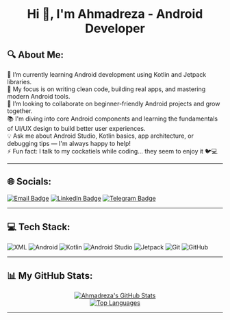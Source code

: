 <h1 align="center">Hi 👋, I'm Ahmadreza - Android Developer</h1>

## 🔍 About Me:

📱 I’m currently learning Android development using Kotlin and Jetpack libraries.  
🎯 My focus is on writing clean code, building real apps, and mastering modern Android tools.  
🤝 I’m looking to collaborate on beginner-friendly Android projects and grow together.  
📚 I'm diving into core Android components and learning the fundamentals of UI/UX design to build better user experiences.  
💡 Ask me about Android Studio, Kotlin basics, app architecture, or debugging tips — I'm always happy to help!  
⚡ Fun fact: I talk to my cockatiels while coding... they seem to enjoy it 🐦💻

---

## 🌐 Socials:
[![Email Badge](https://img.shields.io/badge/-Email-D14836?style=for-the-badge&logo=gmail&logoColor=white)](mailto:ahmadreza13811@gmail.com)
[![LinkedIn Badge](https://img.shields.io/badge/-LinkedIn-0077B5?style=for-the-badge&logo=linkedin&logoColor=white)](https://www.linkedin.com/in/ahmad-reza-9a7537253) 
[![Telegram Badge](https://img.shields.io/badge/-Telegram-2CA5E0?style=for-the-badge&logo=telegram&logoColor=white)](https://t.me/better_call_ahmadreza)

---

## 💻 Tech Stack:
<p align="left">
  <img src="https://img.shields.io/badge/XML-00599C?style=for-the-badge&logo=android&logoColor=white" alt="XML"/>
  <img src="https://img.shields.io/badge/Android-3DDC84?style=for-the-badge&logo=android&logoColor=white" alt="Android"/>
  <img src="https://img.shields.io/badge/Kotlin-7F52FF?style=for-the-badge&logo=kotlin&logoColor=white" alt="Kotlin"/>
  <img src="https://img.shields.io/badge/Android%20Studio-3DDC84.svg?style=for-the-badge&logo=android-studio&logoColor=white" alt="Android Studio"/>
  <img src="https://img.shields.io/badge/Jetpack-073042.svg?style=for-the-badge&logo=jetpack&logoColor=white" alt="Jetpack"/>
  <img src="https://img.shields.io/badge/GIT-E44C30?style=for-the-badge&logo=git&logoColor=white" alt="Git"/>
  <img src="https://img.shields.io/badge/GitHub-181717?style=for-the-badge&logo=github&logoColor=white" alt="GitHub"/>
</p>

---

## 📊 My GitHub Stats:
<p align="center">
  <a href="https://github.com/anuraghazra/github-readme-stats">
    <img align="center" src="https://github-readme-stats.vercel.app/api?username=Ahmadreza081&show_icons=true&theme=radical&rank_icon=github" alt="Ahmadreza's GitHub Stats"/>
  </a>
  <br/>
  <a href="https://github.com/anuraghazra/github-readme-stats">
    <img align="center" src="https://github-readme-stats.vercel.app/api/top-langs/?username=Ahmadreza081&layout=compact&theme=radical" alt="Top Languages"/>
  </a>
</p>

---
